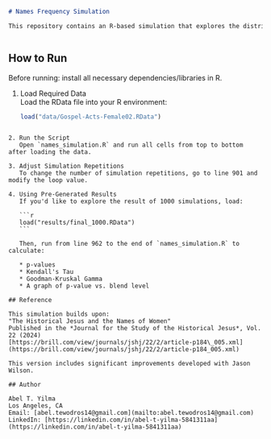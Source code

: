 ```markdown
# Names Frequency Simulation

This repository contains an R-based simulation that explores the distribution of female names in the Gospels and Acts. The goal is to statistically test how name distributions change under blended conditions, using k-means clustering for adaptive binning and p-value analysis. This work was developed in collaboration with Jason Wilson (Department of Math and Computer Science, Biola University) and builds on prior studies published in the *Journal for the Study of the Historical Jesus*.



````

## How to Run

Before running: install all necessary dependencies/libraries in R.

1. Load Required Data  
   Load the RData file into your R environment:
   ```r
   load("data/Gospel-Acts-Female02.RData")
````

2. Run the Script
   Open `names_simulation.R` and run all cells from top to bottom after loading the data.

3. Adjust Simulation Repetitions
   To change the number of simulation repetitions, go to line 901 and modify the loop value.

4. Using Pre-Generated Results
   If you'd like to explore the result of 1000 simulations, load:

   ```r
   load("results/final_1000.RData")
   ```

   Then, run from line 962 to the end of `names_simulation.R` to calculate:

   * p-values
   * Kendall's Tau
   * Goodman-Kruskal Gamma
   * A graph of p-value vs. blend level

## Reference

This simulation builds upon:
"The Historical Jesus and the Names of Women"
Published in the *Journal for the Study of the Historical Jesus*, Vol. 22 (2024)
[https://brill.com/view/journals/jshj/22/2/article-p184\_005.xml](https://brill.com/view/journals/jshj/22/2/article-p184_005.xml)

This version includes significant improvements developed with Jason Wilson.

## Author

Abel T. Yilma
Los Angeles, CA
Email: [abel.tewodros14@gmail.com](mailto:abel.tewodros14@gmail.com)
LinkedIn: [https://linkedin.com/in/abel-t-yilma-5841311aa](https://linkedin.com/in/abel-t-yilma-5841311aa)


